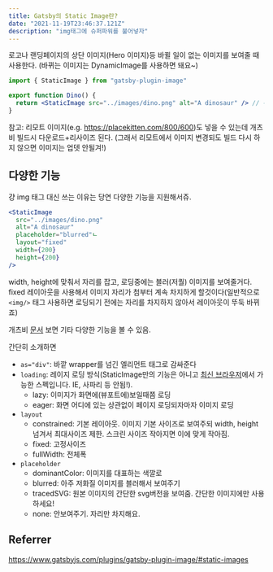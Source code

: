 ```yaml
---
title: Gatsby의 Static Image란?
date: "2021-11-19T23:46:37.121Z"
description: "img태그에 슈퍼파워를 불어넣자"
---
```


로고나 랜딩페이지의 상단 이미지(Hero 이미지)등 바뀔 일이 없는 이미지를 보여줄 때 사용한다.
(바뀌는 이미지는 DynamicImage를 사용하면 돼요~)


```jsx
import { StaticImage } from "gatsby-plugin-image"

export function Dino() {
  return <StaticImage src="../images/dino.png" alt="A dinosaur" /> // 주의: prop에서 받아온 값을 src에 쓸 수 없습니다.
}
```

참고: 리모트 이미지(e.g. https://placekitten.com/800/600)도 넣을 수 있는데 개츠비 빌드시 다운로드+리사이즈 된다. (그래서 리모트에서 이미지 변경되도 빌드 다시 하지 않으면 이미지는 업뎃 안될겨!)

## 다양한 기능

걍 img 태그 대신 쓰는 이유는 당연 다양한 기능을 지원해서쥬.

```jsx
<StaticImage
  src="../images/dino.png"
  alt="A dinosaur"
  placeholder="blurred"ㄴ
  layout="fixed"
  width={200}
  height={200}
/>
```
width, height에 맞춰서 자리를 잡고, 로딩중에는 블러(저퀄) 이미지를 보여줄거다. 
fixed 레이아웃을 사용해서 이미지 자리가 첨부터 계속 차지하게 할것이다(일반적으로 `<img/>` 태그 사용하면 로딩되기 전에는 자리를 차지하지 않아서 레이아웃이 뚜둑 바뀌죠)

개츠비 [문서](https://www.gatsbyjs.com/docs/reference/built-in-components/gatsby-plugin-image) 보면 기타 다양한 기능을 볼 수 있음.

간단히 소개하면

- `as="div"`: 바깥 wrapper를 넘긴 엘리먼트 태그로 감싸준다
- `loading`: 레이지 로딩 방식(StaticImage만의 기능은 아니고 [최신 브라우저](https://caniuse.com/loading-lazy-attr)에서 가능한 스펙입니다. IE, 사파리 등 안됨!).
  - lazy: 이미지가 화면에(뷰포트에)보일때쯤 로딩
  - eager: 화면 어디에 있는 상관없이 페이지 로딩되자마자 이미지 로딩
- `layout`
  - constrained: 기본 레이아웃. 이미지 기본 사이즈로 보여주되 width, height넘겨서 최대사이즈 제한. 스크린 사이즈 작아지면 이에 맞게 작아짐.
  - fixed: 고정사이즈
  - fullWidth: 전체폭
- `placeholder`
  - dominantColor: 이미지를 대표하는 색깔로
  - blurred: 아주 저화질 이미지를 블러해서 보여주기
  - tracedSVG: 원본 이미지의 간단한 svg버전을 보여줌. 간단한 이미지에만 사용하세요!
  - none: 안보여주기. 자리만 차지해요.


## Referrer

https://www.gatsbyjs.com/plugins/gatsby-plugin-image/#static-images
